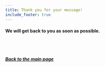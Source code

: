 ```yaml
---
title: Thank you for your message!
include_footer: true 
---
```


#### We will get back to you as soon as possible. 

<br>
<br>

##### [ Back to the main page](/)